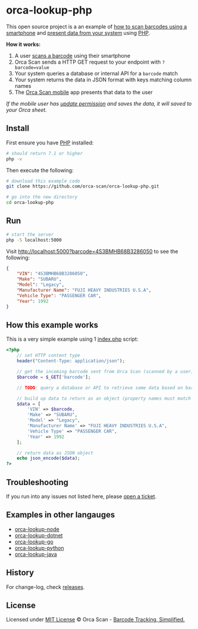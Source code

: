 # orca-lookup-php

This open source project is a an example of [how to scan barcodes using a smartphone](https://orcascan.com/mobile) and [present data from your system](https://orcascan.com/docs/api/lookup-url) using [PHP](https://www.php.net/).

**How it works:**

1. A user [scans a barcode](https://orcascan.com/mobile) using their smartphone
2. Orca Scan sends a HTTP GET request to your endpoint with `?barcode=value`
3. Your system queries a database or internal API for a `barcode` match
4. Your system returns the data in JSON format with keys matching column names
5. The [Orca Scan mobile](https://orcascan.com/mobile) app presents that data to the user

*If the mobile user has [update permission](https://orcascan.com/docs/getting-started/adding-users#selecting-user-permissions) and saves the data, it will saved to your Orca sheet.*

## Install

First ensure you have [PHP](https://www.php.net/) installed:

```bash
# should return 7.1 or higher
php -v
```

Then execute the following:

```bash
# download this example code
git clone https://github.com/orca-scan/orca-lookup-php.git

# go into the new directory
cd orca-lookup-php
```

## Run

```bash
# start the server
php -S localhost:5000
```

Visit [http://localhost:5000?barcode=4S3BMHB68B3286050](http://localhost:5000?barcode=4S3BMHB68B3286050) to see the following:

```json
{
    "VIN": "4S3BMHB68B3286050",
    "Make": "SUBARU",
    "Model": "Legacy",
    "Manufacturer Name": "FUJI HEAVY INDUSTRIES U.S.A",
    "Vehicle Type": "PASSENGER CAR",
    "Year": 1992
}
```

## How this example works

This is a very simple example using 1 [index.php](index.php) script:

```php
<?php
    // set HTTP content type
    header("Content-Type: application/json");

    // get the incoming barcode sent from Orca Scan (scanned by a user)
    $barcode = $_GET['barcode'];

    // TODO: query a database or API to retrieve some data based on barcode value

    // build up data to return as an object (property names must match Orca column names inc spaces)
    $data = [
        'VIN' => $barcode,
        'Make' => "SUBARU",
        'Model' => "Legacy",
        'Manufacturer Name' => "FUJI HEAVY INDUSTRIES U.S.A",
        'Vehicle Type' => "PASSENGER CAR",
        'Year' => 1992
    ];

    // return data as JSON object
    echo json_encode($data);
?>
```

## Troubleshooting

If you run into any issues not listed here, please [open a ticket](https://github.com/orca-scan/orca-lookup-php/issues).

## Examples in other langauges
* [orca-lookup-node](https://github.com/orca-scan/orca-lookup-node)
* [orca-lookup-dotnet](https://github.com/orca-scan/orca-lookup-dotnet)
* [orca-lookup-go](https://github.com/orca-scan/orca-lookup-go)
* [orca-lookup-python](https://github.com/orca-scan/orca-lookup-python)
* [orca-lookup-java](https://github.com/orca-scan/orca-lookup-java)

## History

For change-log, check [releases](https://github.com/orca-scan/orca-lookup-php/releases).

## License

Licensed under [MIT License](LICENSE) &copy; Orca Scan - [Barcode Tracking, Simplified.](https://orcascan.com)
